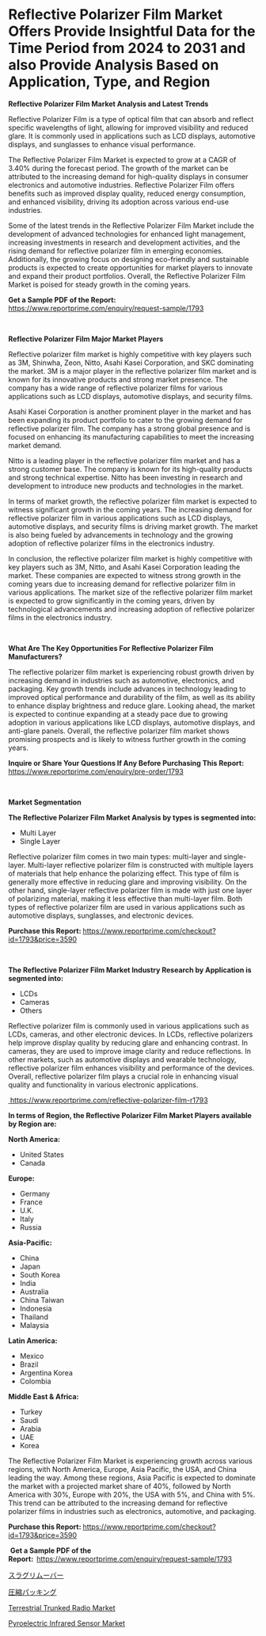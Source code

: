 <p><h1>Reflective Polarizer Film Market Offers Provide Insightful Data for the Time Period from 2024 to 2031 and also Provide Analysis Based on Application, Type, and Region</h1></p><p><strong>Reflective Polarizer Film Market Analysis and Latest Trends</strong></p>
<p><p>Reflective Polarizer Film is a type of optical film that can absorb and reflect specific wavelengths of light, allowing for improved visibility and reduced glare. It is commonly used in applications such as LCD displays, automotive displays, and sunglasses to enhance visual performance.</p><p>The Reflective Polarizer Film Market is expected to grow at a CAGR of 3.40% during the forecast period. The growth of the market can be attributed to the increasing demand for high-quality displays in consumer electronics and automotive industries. Reflective Polarizer Film offers benefits such as improved display quality, reduced energy consumption, and enhanced visibility, driving its adoption across various end-use industries.</p><p>Some of the latest trends in the Reflective Polarizer Film Market include the development of advanced technologies for enhanced light management, increasing investments in research and development activities, and the rising demand for reflective polarizer film in emerging economies. Additionally, the growing focus on designing eco-friendly and sustainable products is expected to create opportunities for market players to innovate and expand their product portfolios. Overall, the Reflective Polarizer Film Market is poised for steady growth in the coming years.</p></p>
<p><strong>Get a Sample PDF of the Report:&nbsp;</strong> <a href="https://www.reportprime.com/enquiry/request-sample/1793">https://www.reportprime.com/enquiry/request-sample/1793</a></p>
<p>&nbsp;</p>
<p><strong>Reflective Polarizer Film Major Market Players</strong></p>
<p><p>Reflective polarizer film market is highly competitive with key players such as 3M, Shinwha, Zeon, Nitto, Asahi Kasei Corporation, and SKC dominating the market. 3M is a major player in the reflective polarizer film market and is known for its innovative products and strong market presence. The company has a wide range of reflective polarizer films for various applications such as LCD displays, automotive displays, and security films.</p><p>Asahi Kasei Corporation is another prominent player in the market and has been expanding its product portfolio to cater to the growing demand for reflective polarizer film. The company has a strong global presence and is focused on enhancing its manufacturing capabilities to meet the increasing market demand.</p><p>Nitto is a leading player in the reflective polarizer film market and has a strong customer base. The company is known for its high-quality products and strong technical expertise. Nitto has been investing in research and development to introduce new products and technologies in the market.</p><p>In terms of market growth, the reflective polarizer film market is expected to witness significant growth in the coming years. The increasing demand for reflective polarizer film in various applications such as LCD displays, automotive displays, and security films is driving market growth. The market is also being fueled by advancements in technology and the growing adoption of reflective polarizer films in the electronics industry.</p><p>In conclusion, the reflective polarizer film market is highly competitive with key players such as 3M, Nitto, and Asahi Kasei Corporation leading the market. These companies are expected to witness strong growth in the coming years due to increasing demand for reflective polarizer film in various applications. The market size of the reflective polarizer film market is expected to grow significantly in the coming years, driven by technological advancements and increasing adoption of reflective polarizer films in the electronics industry.</p></p>
<p>&nbsp;</p>
<p><strong>What Are The Key Opportunities For Reflective Polarizer Film Manufacturers?</strong></p>
<p><p>The reflective polarizer film market is experiencing robust growth driven by increasing demand in industries such as automotive, electronics, and packaging. Key growth trends include advances in technology leading to improved optical performance and durability of the film, as well as its ability to enhance display brightness and reduce glare. Looking ahead, the market is expected to continue expanding at a steady pace due to growing adoption in various applications like LCD displays, automotive displays, and anti-glare panels. Overall, the reflective polarizer film market shows promising prospects and is likely to witness further growth in the coming years.</p></p>
<p><strong>Inquire or Share Your Questions If Any Before Purchasing This Report:</strong> <a href="https://www.reportprime.com/enquiry/pre-order/1793">https://www.reportprime.com/enquiry/pre-order/1793</a></p>
<p>&nbsp;</p>
<p><strong>Market Segmentation</strong></p>
<p><strong>The Reflective Polarizer Film Market Analysis by types is segmented into:</strong></p>
<p><ul><li>Multi Layer</li><li>Single Layer</li></ul></p>
<p><p>Reflective polarizer film comes in two main types: multi-layer and single-layer. Multi-layer reflective polarizer film is constructed with multiple layers of materials that help enhance the polarizing effect. This type of film is generally more effective in reducing glare and improving visibility. On the other hand, single-layer reflective polarizer film is made with just one layer of polarizing material, making it less effective than multi-layer film. Both types of reflective polarizer film are used in various applications such as automotive displays, sunglasses, and electronic devices.</p></p>
<p><strong>Purchase this Report:&nbsp;</strong><a href="https://www.reportprime.com/checkout?id=1793&price=3590">https://www.reportprime.com/checkout?id=1793&price=3590</a></p>
<p>&nbsp;</p>
<p><strong>The Reflective Polarizer Film Market Industry Research by Application is segmented into:</strong></p>
<p><ul><li>LCDs</li><li>Cameras</li><li>Others</li></ul></p>
<p><p>Reflective polarizer film is commonly used in various applications such as LCDs, cameras, and other electronic devices. In LCDs, reflective polarizers help improve display quality by reducing glare and enhancing contrast. In cameras, they are used to improve image clarity and reduce reflections. In other markets, such as automotive displays and wearable technology, reflective polarizer film enhances visibility and performance of the devices. Overall, reflective polarizer film plays a crucial role in enhancing visual quality and functionality in various electronic applications.</p></p>
<p><a href="https://www.reportprime.com/reflective-polarizer-film-r1793">&nbsp;https://www.reportprime.com/reflective-polarizer-film-r1793</a></p>
<p><strong>In terms of Region, the Reflective Polarizer Film Market Players available by Region are:</strong></p>
<p>
    <p> <strong> North America: </strong>
        <ul>
            <li>United States</li>
            <li>Canada</li>
        </ul>
        </p> 
    <p> <strong> Europe: </strong>
        <ul>
            <li>Germany</li>
            <li>France</li>
            <li>U.K.</li>
            <li>Italy</li>
            <li>Russia</li>
        </ul>
        </p> 
    <p> <strong> Asia-Pacific: </strong>
        <ul>
            <li>China</li>
            <li>Japan</li>
            <li>South Korea</li>
            <li>India</li>
            <li>Australia</li>
            <li>China Taiwan</li>
            <li>Indonesia</li>
            <li>Thailand</li>
            <li>Malaysia</li>
        </ul>
        </p> 
    <p> <strong> Latin America: </strong>
        <ul>
            <li>Mexico</li>
            <li>Brazil</li>
            <li>Argentina Korea</li>
            <li>Colombia</li>
        </ul>
        </p> 
    <p> <strong> Middle East & Africa: </strong>
        <ul>
            <li>Turkey</li>
            <li>Saudi</li>
            <li>Arabia</li>
            <li>UAE</li>
            <li>Korea</li>
        </ul>
    </p>
    </p>
<p><p>The Reflective Polarizer Film Market is experiencing growth across various regions, with North America, Europe, Asia Pacific, the USA, and China leading the way. Among these regions, Asia Pacific is expected to dominate the market with a projected market share of 40%, followed by North America with 30%, Europe with 20%, the USA with 5%, and China with 5%. This trend can be attributed to the increasing demand for reflective polarizer films in industries such as electronics, automotive, and packaging.</p></p>
<p><strong>Purchase this Report: </strong><a href="https://www.reportprime.com/checkout?id=1793&price=3590">https://www.reportprime.com/checkout?id=1793&price=3590</a></p>
<p>&nbsp;<strong>Get a Sample PDF of the Report:&nbsp;&nbsp;</strong><a href="https://www.reportprime.com/enquiry/request-sample/1793">https://www.reportprime.com/enquiry/request-sample/1793</a></p>
<p><strong></strong></p>
<p><p><a href="https://github.com/Alenaieme/Market-Research-Report-List-1/blob/main/237809871558.md">スラグリムーバー</a></p><p><a href="https://github.com/klon646/Market-Research-Report-List-1/blob/main/287817871557.md">圧縮パッキング</a></p><p><a href="https://github.com/Angelnienowdseej3e45z3p8c/Market-Research-Report-List-2/blob/main/terrestrial-trunked-radio-market.md">Terrestrial Trunked Radio Market</a></p><p><a href="https://github.com/angeliabkratze/Market-Research-Report-List-1/blob/main/pyroelectric-infrared-sensor-market.md">Pyroelectric Infrared Sensor Market</a></p></p>